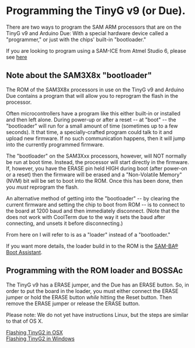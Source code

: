 # Programming the TinyG v9 (or Due).

There are two ways to program the SAM ARM processors that are on the TinyG v9 and Arduino Due: With a special hardware device called a "programmer," or just with the chips' built-in "bootloader."

If you are looking to program using a SAM-ICE from Atmel Studio 6, please see [here](https://github.com/synthetos/g2/wiki/Programming-v9-with-Studio6-and-the-SAM-ICE)

## Note about the SAM3X8x "bootloader"

The ROM of the SAM3X8x processors in use on the TinyG v9 and Arduino Due contains a program that will allow you to reprogram the flash in the processor.

Often microcontrollers have a program like this either built-in or installed and then left alone. During power-up or after a reset -- at "boot" -- the "bootloader" will run for a small amount of time (sometimes up to a few seconds). It that time, a specially-crafted program could talk to it and upload new firmware. If no such communication happens, then it will jump into the currently programmed firmware.

The "bootloader" on the SAM3Xxx processors, however, will NOT normally be run at boot time. Instead, the processor will start directly in the firmware. If, however, you have the ERASE pin held HIGH during boot (after power-on or a reset) then the firmware will be erased and a "Non-Volatile Memory" (NVM) bit will be set to boot into the ROM. Once this has been done, then you _must_ reprogram the flash.

An alternative method of getting into the "bootloader" -- by clearing the current firmware and setting the chip to boot from ROM -- is to connect to the board at 1200 baud and then immediately disconnect. (Note that the does not work with CoolTerm due to the way it sets the baud after connecting, and unsets it before disconnecting.)

From here on I will refer to is as a "loader" instead of a "bootloader."

If you want more details, the loader build in to the ROM is the [SAM-BA® Boot Assistant](http://www.atmel.com/tools/atmelsam-bain-systemprogrammer.aspx).

## Programming with the ROM loader and BOSSAc

The TinyG v9 has a ERASE jumper, and the Due has an ERASE button. So, in order to put the board in the loader, you must either connect the ERASE jumper or hold the ERASE button _while_ hitting the Reset button. Then remove the ERASE jumper or release the ERASE button.
   
Please note: We do not yet have instructions Linux, but the steps are similar to that of OS X.

[Flashing TinyG2 in OSX](https://github.com/synthetos/g2/wiki/Flashing-TinyG2-with-Apple-OSX)<br>
[Flashing TinyG2 in Windows](https://github.com/synthetos/g2/wiki/Flashing-TinyG2-with-Windows)
